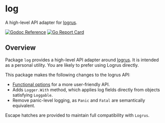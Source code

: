 # log

A high-level API adapter for [logrus](github.com/sirupsen/logrus).

[![Godoc Reference](https://img.shields.io/badge/godoc-reference-blue.svg?style=flat-square)](https://godoc.org/github.com/lthibault/log)
[![Go Report Card](https://goreportcard.com/badge/github.com/SentimensRG/ctx?style=flat-square)](https://goreportcard.com/report/github.com/lthibault/log)

## Overview

Package `log` provides a high-level API adapter around [logrus](github.com/sirupsen/logrus).  It is intended as a personal utility.  You are likely to prefer using Logrus directly.

This package makes the following changes to the logrus API:

- [Functional options](https://dave.cheney.net/2014/10/17/functional-options-for-friendly-apis) for a more user-friendly API.
- Adds `Logger.With` method, which applies log fields directly from objects satisfying `Loggable`.
- Remove panic-level logging, as `Panic` and `Fatal` are semantically equivalent.

Escape hatches are provided to maintain full compatibility with `Logrus`.
